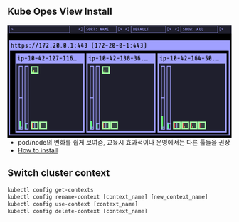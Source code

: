 ## Kube Opes View Install
<img style="float: left" src="./images/kube-ops-view-clb.png">  

* pod/node의 변화를 쉽게 보여줌, 교육시 효과적이나 운영에서는 다른 툴들을 권장
* [How to install](./05.kube-ops-view/README.md)

## Switch cluster context
```
kubectl config get-contexts
kubectl config rename-context [context_name] [new_context_name]
kubectl config use-context [context_name]
kubectl config delete-context [context_name]
```
